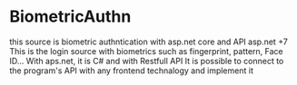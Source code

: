 # BiometricAuthn
this source is biometric authntication with asp.net core and API
asp.net +7
This is the login source with biometrics such as fingerprint, pattern, Face ID...
With aps.net, it is C# and with Restfull API
It is possible to connect to the program's API with any frontend technalogy and implement it
